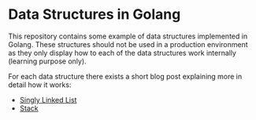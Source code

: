 # Data Structures in Golang

This repository contains some example of data structures implemented in Golang.
These structures should not be used in a production environment as they
only display how to each of the data structures work internally (learning purpose only).

For each data structure there exists a short blog post explaining more in detail how it works:
- [Singly Linked List](https://mgood.ch/posts/2020/10/singly-linked-list-in-go/)
- [Stack](https://mgood.ch/posts/2020/10/stack-in-go/)